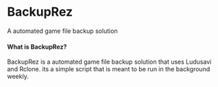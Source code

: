 # BackupRez
A automated game file backup solution 

#### What is BackupRez?
BackupRez is a automated game file backup solution that uses Ludusavi and Rclone. 
its a simple script that is meant to be run in the background weekly.
